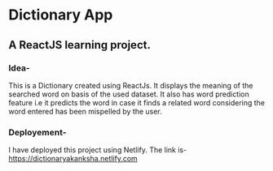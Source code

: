 # Dictionary App

## A ReactJS learning project.

### Idea-

This is a Dictionary created using ReactJs. It displays the meaning of the searched word on basis of the used dataset. It also has word prediction feature i.e it predicts the word in case it finds a related word considering the word entered has been mispelled by the user.

### Deployement- 

I have deployed this project using Netlify. The link is- https://dictionaryakanksha.netlify.com

